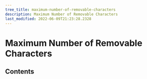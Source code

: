 ```yaml
---
tree_title: maximum-number-of-removable-characters
description: Maximum Number of Removable Characters
last_modified: 2022-06-09T21:23:28.2328
---
```


# Maximum Number of Removable Characters

## Contents
